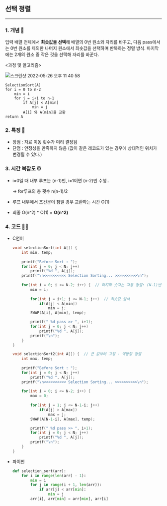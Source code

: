 ## 선택 정렬
---

### 1. 개념 🌱

입력 배열 전체에서 **최솟값을 선택**해 배열의 0번 원소와 자리를 바꾸고, 다음 pass에서는 0번 원소를 제외한 나머지 원소에서 최솟값을 선택하며 반복하는 정렬 방식.
마지막에는 2개의 원소 중 작은 것을 선택해 자리를 바꾼다.

<과정 및 알고리즘>



![스크린샷 2022-05-26 오후 11 40 58](https://user-images.githubusercontent.com/77239220/170511356-3c2308a6-655d-4e2f-aab3-1f3d3c9b6fa7.png)


    SelectionSort(A)
    for i = 0 to n-2
        min = i
        for j = i+1 to n-1
            if A[j] < A[min]
                min = j
            A[i] 와 A[min]을 교환
    return A

### 2. 특징 🌸

- 장점 : 자료 이동 횟수가 미리 결정됨
- 단점 : 안정성을 만족하지 않음 (값이 같은 레코드가 있는 경우에 상대적인 위치가 변경될 수 있다.)

### 3. 시간 복잡도 ⏰
- i=0일 때 내부 루프는 (n-1)번, i=1이면 (n-2)번 수행.. 
    
    -> for루프의 총 횟수 n(n-1)/2

- 루프 내부에서 조건문이 참일 경우 교환하는 시간 O(1)
- 최종 O(n^2) * O(1) = **O(n^2)**

### 4. 코드 🧑‍💻

- C언어
    ```c
    void selectionSort(int A[]) {
        int min, temp;
        
        printf("Before Sort : ");
        for(int j = 0; j < N; j++)
            printf("%d ", A[j]);
        printf("\n<<<<<<<<<< Selection Sorting... >>>>>>>>>>\n");
        
        for(int i = 0; i <= N-2; i++) {  // 마지막 숫자는 자동 정렬: (N-1)번 반복
            min = i;
            
            for(int j = i+1; j <= N-1; j++)  // 최솟값 탐색
                if(A[j] < A[min])
                    min = j;
            SWAP(A[i], A[min], temp);

            printf(" %d pass >> ", i+1);
            for(int j = 0; j < N; j++)
                printf("%d ", A[j]);
            printf("\n");
        }
    }

    void selectionSort2(int A[]) {  // 큰 값부터 고정 - 역방향 정렬
        int max, temp;
        
        printf("Before Sort : ");
        for(int j = 0; j < N; j++)
            printf("%d ", A[j]);
        printf("\n<<<<<<<<<< Selection Sorting... >>>>>>>>>>\n");
        
        for(int i = 0; i <= N-2; i++) {
            max = 0;
            
            for(int j = 1; j <= N-1-i; j++)
                if(A[j] > A[max])
                    max = j;
            SWAP(A[N-1-i], A[max], temp);

            printf(" %d pass >> ", i+1);
            for(int j = 0; j < N; j++)
                printf("%d ", A[j]);
            printf("\n");
        }
    }

    ```

- 파이썬
    ```python
    def selection_sort(arr):
        for i in range(len(arr) - 1):
            min = i
            for j in range(i + 1, len(arr)):
                if arr[j] < arr[min]:
                    min = j
            arr[i], arr[min] = arr[min], arr[i]
    ```